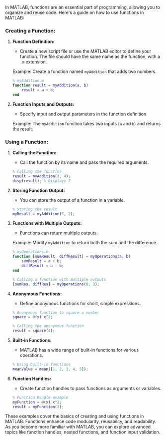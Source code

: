In MATLAB, functions are an essential part of programming, allowing you to organize and reuse code. Here's a guide on how to use functions in MATLAB:

### Creating a Function:

1. **Function Definition:**
   - Create a new script file or use the MATLAB editor to define your function. The file should have the same name as the function, with a `.m` extension.

   Example: Create a function named `myAddition` that adds two numbers.

   ```matlab
   % myAddition.m
   function result = myAddition(a, b)
       result = a + b;
   end
   ```

2. **Function Inputs and Outputs:**
   - Specify input and output parameters in the function definition.

   Example: The `myAddition` function takes two inputs (`a` and `b`) and returns the result.

### Using a Function:

1. **Calling the Function:**
   - Call the function by its name and pass the required arguments.

   ```matlab
   % Calling the function
   result = myAddition(3, 4);
   disp(result); % Displays 7
   ```

2. **Storing Function Output:**
   - You can store the output of a function in a variable.

   ```matlab
   % Storing the result
   myResult = myAddition(5, 2);
   ```

3. **Functions with Multiple Outputs:**
   - Functions can return multiple outputs.

   Example: Modify `myAddition` to return both the sum and the difference.

   ```matlab
   % myOperations.m
   function [sumResult, diffResult] = myOperations(a, b)
       sumResult = a + b;
       diffResult = a - b;
   end
   ```

   ```matlab
   % Calling a function with multiple outputs
   [sumRes, diffRes] = myOperations(8, 3);
   ```

4. **Anonymous Functions:**
   - Define anonymous functions for short, simple expressions.

   ```matlab
   % Anonymous function to square a number
   square = @(x) x^2;

   % Calling the anonymous function
   result = square(4);
   ```

5. **Built-in Functions:**
   - MATLAB has a wide range of built-in functions for various operations.

   ```matlab
   % Using built-in functions
   meanValue = mean([1, 2, 3, 4, 5]);
   ```

6. **Function Handles:**
   - Create function handles to pass functions as arguments or variables.

   ```matlab
   % Function handle example
   myFunction = @(x) x^2;
   result = myFunction(3);
   ```

These examples cover the basics of creating and using functions in MATLAB. Functions enhance code modularity, reusability, and readability. As you become more familiar with MATLAB, you can explore advanced topics like function handles, nested functions, and function input validation.
